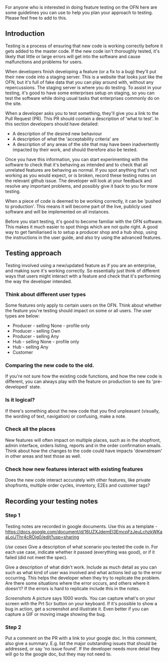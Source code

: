 For anyone who is interested in doing feature testing on the OFN here are some guidelines you can use to help you plan your approach to testing. Please feel free to add to this.

## Introduction

Testing is a process of ensuring that new code is working correctly before it gets added to the master code. If the new code isn't thoroughly tested, it's likely that little or large errors will get into the software and cause malfunctions and problems for users.

When developers finish developing a feature (or a fix to a bug) they'll put their new code into a staging server. This is a website that looks just like the OFN, but it's full of fake data that you can play around with, without any repercussions. The staging server is where you do testing. To assist in your testing, it's good to have some enterprises setup on staging, so you can test the software while doing usual tasks that enterprises commonly do on the site.

When a developer asks you to test something, they'll give you a link to the Pull Request (PR). This PR should contain a description of 'what to test'. In this section developers should have detailed:

- A description of the desired new behaviour
- A description of what the 'acceptability criteria' are
- A description of any areas of the site that may have been inadvertently impacted by their work, and should therefore also be tested.

Once you have this information, you can start experimenting with the software to check that it's behaving as intended and to check that all unrelated features are behaving as normal. If you spot anything that's not working as you would expect, or is broken, record these testing notes on the relevant github issue. The developer will look at your feedback and resolve any important problems, and possibly give it back to you for more testing.

When a piece of code is deemed to be working correctly, it can be 'pushed to production'. This means it will become part of the live, publicly used software and will be implemented on all instances.

Before you start testing, it's good to become familiar with the OFN software. This makes it much easier to spot things which are not quite right. A good way to get familiarised is to setup a producer shop and a hub shop, using the instructions in the user guide, and also try using the advanced features.

## Testing approach

Testing involved using a new/updated feature as if you are an enterprise, and making sure it's working correctly. So essentially just think of different ways that users might interact with a feature and check that it's performing the way the developer intended.

### Think about different user types

Some features only apply to certain users on the OFN. Think about whether the feature you're testing should impact on some or all users. The user types are below:
* Producer - selling None - profile only
* Producer - selling Own
* Producer - selling Any
* Hub - selling None - profile only
* Hub - selling Any
* Customer

### Comparing the new code to the old.

If you're not sure how the existing code functions, and how the new code is different, you can always play with the feature on production to see its 'pre-developed' state.

### Is it logical?

If there's something about the new code that you find unpleasant (visually, the wording of text, navigation) or confusing, make a note. 

### Check all the places

New features will often impact on multiple places, such as in the shopfront, admin interface, orders listing, reports and in the order confirmation emails. Think about how the changes to the code could have impacts 'downstream' in other areas and test those as well.

### Check how new features interact with existing features

Does the new code interact accurately with other features, like private shopfronts, multiple order cycles, inventory, E2Es and customer tags?

## Recording your testing notes

### Step 1
Testing notes are recorded in google documents. Use this as a template - https://docs.google.com/document/d/16UZXJdemEI3EmcpFzJeuLchzkWKaaLoiJThr4cROig0/edit?usp=sharing

*Use cases*
Give a description of what scenario you tested the code in. For each use case, indicate whether it passed (everything was good), or if it failed (did not meet the spec).

Give a description of what didn't work. Include as much detail as you can such as what kind of user was involved and what actions led up to the error occurring. This helps the developer when they try to replicate the problem. Are there some situations where the error occurs, and others where it doesn't? If the errors is hard to replicate include this in the notes.

*Screenshots*
A picture says 1000 words. You can capture what's on your screen with the Prt Scr button on your keyboard. If it's possible to show a bug in action, get a screenshot and illustrate it. Even better if you can capture a GIF or moving image showing the bug.

### Step 2
Put a comment on the PR with a link to your google doc. In this comment, also give a summary. E.g. list the major outstanding issues that should be addressed, or say 'no issue found'. If the developer needs more detail they will go to the google doc, but they may not need to.